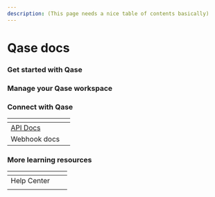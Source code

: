 ```yaml
---
description: (This page needs a nice table of contents basically)
---
```


# Qase docs

### Get started with Qase



### Manage your Qase workspace



### Connect with Qase

<table data-view="cards"><thead><tr><th></th><th></th></tr></thead><tbody><tr><td><a href="https://developers.qase.io/docs">API Docs</a></td><td></td></tr><tr><td>Webhook docs</td><td></td></tr></tbody></table>



### More learning resources

<table data-view="cards"><thead><tr><th></th><th></th><th></th></tr></thead><tbody><tr><td>Help Center</td><td></td><td></td></tr><tr><td></td><td></td><td></td></tr></tbody></table>
